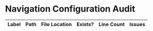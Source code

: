# Navigation Configuration Audit

| Label | Path | File Location | Exists? | Line Count | Issues |
|---|---|---|---:|---:|---|
